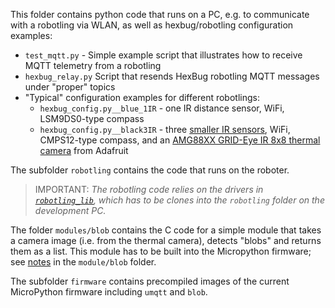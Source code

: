 This folder contains python code that runs on a PC, e.g. to communicate with a robotling via WLAN, as well as hexbug/robotling configuration examples:  
- `test_mqtt.py` - Simple example script that illustrates how to receive MQTT telemetry from a robotling
- `hexbug_relay.py` Script that resends HexBug robotling MQTT messages under "proper" topics
- "Typical" configuration examples for different robotlings:
  - `hexbug_config.py__blue_1IR` - one IR distance sensor, WiFi, LSM9DS0-type compass
  - `hexbug_config.py__black3IR` - three [smaller IR sensors](https://github.com/teuler/robotling/wiki/Sensoren-etc#GP2Y0AF15X), WiFi, CMPS12-type compass, and an [AMG88XX GRID-Eye IR 8x8 thermal camera](https://learn.adafruit.com/adafruit-amg8833-8x8-thermal-camera-sensor?view=all) from Adafruit


The subfolder `robotling` contains the code that runs on the roboter.  

> IMPORTANT: _The robotling code relies on the drivers in [`robotling_lib`](https://github.com/teuler/robotling_lib), which has to be clones into the `robotling` 
  folder on the development PC._

The folder `modules/blob` contains the C code for a simple module that takes a camera image (i.e. from the thermal camera), detects "blobs" and returns them as a list. This module has to be built into the Micropython firmware; see [notes](https://github.com/teuler/robotling/tree/master/code/modules/blob) in the `module/blob` folder.  

The subfolder `firmware` contains precompiled images of the current MicroPython firmware including `umqtt` and `blob`.


